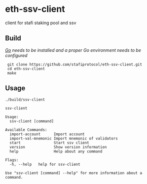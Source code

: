 # eth-ssv-client

client for stafi staking pool and ssv

## Build
*[Go](https://go.dev/doc/install) needs to be installed and a proper Go environment needs to be configured*

```base
 git clone https://github.com/stafiprotocol/eth-ssv-client.git
 cd eth-ssv-client
 make
```

## Usage

```
./build/ssv-client

ssv-client

Usage:
  ssv-client [command]

Available Commands:
  import-account      Import account
  import-val-mnemonic Import mnemonic of validators
  start               Start ssv client
  version             Show version information
  help                Help about any command

Flags:
  -h, --help   help for ssv-client

Use "ssv-client [command] --help" for more information about a command.
```